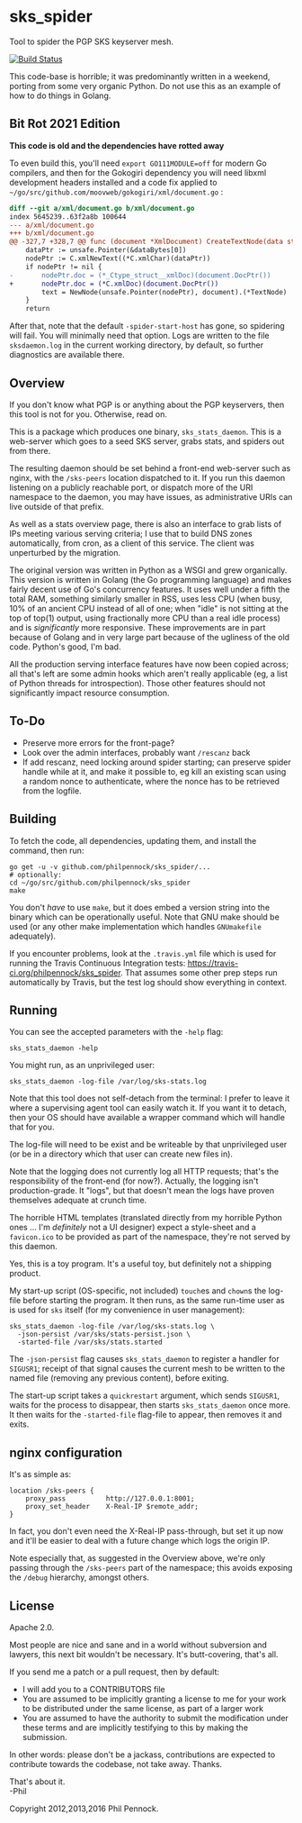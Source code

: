 sks\_spider
===========

Tool to spider the PGP SKS keyserver mesh.

[![Build Status](https://api.travis-ci.org/philpennock/sks_spider.png?branch=main)](https://travis-ci.org/philpennock/sks\_spider)

This code-base is horrible; it was predominantly written in a weekend, porting
from some very organic Python.  Do not use this as an example of how to do
things in Golang.

Bit Rot 2021 Edition
--------------------

**This code is old and the dependencies have rotted away**

To even build this, you'll need `export GO111MODULE=off` for modern Go
compilers, and then for the Gokogiri dependency you will need
libxml development headers installed and a code fix applied to
`~/go/src/github.com/moovweb/gokogiri/xml/document.go` :

```diff
diff --git a/xml/document.go b/xml/document.go
index 5645239..63f2a8b 100644
--- a/xml/document.go
+++ b/xml/document.go
@@ -327,7 +328,7 @@ func (document *XmlDocument) CreateTextNode(data string) (text *TextNode) {
 	dataPtr := unsafe.Pointer(&dataBytes[0])
 	nodePtr := C.xmlNewText((*C.xmlChar)(dataPtr))
 	if nodePtr != nil {
-		nodePtr.doc = (*_Ctype_struct__xmlDoc)(document.DocPtr())
+		nodePtr.doc = (*C.xmlDoc)(document.DocPtr())
 		text = NewNode(unsafe.Pointer(nodePtr), document).(*TextNode)
 	}
 	return
```

After that, note that the default `-spider-start-host` has gone, so spidering
will fail.  You will minimally need that option.  Logs are written to the file
`sksdaemon.log` in the current working directory, by default, so further
diagnostics are available there.


Overview
--------

If you don't know what PGP is or anything about the PGP keyservers, then
this tool is not for you.  Otherwise, read on.

This is a package which produces one binary, `sks_stats_daemon`.  This is a
web-server which goes to a seed SKS server, grabs stats, and spiders out
from there.

The resulting daemon should be set behind a front-end web-server such as
nginx, with the `/sks-peers` location dispatched to it.  If you run this
daemon listening on a publicly reachable port, or dispatch more of the URI
namespace to the daemon, you may have issues, as administrative URIs can
live outside of that prefix.

As well as a stats overview page, there is also an interface to grab lists
of IPs meeting various serving criteria; I use that to build DNS zones
automatically, from cron, as a client of this service.  The client was
unperturbed by the migration.

The original version was written in Python as a WSGI and grew organically.
This version is written in Golang (the Go programming language) and makes
fairly decent use of Go's concurrency features.  It uses well under a fifth
the total RAM, something similarly smaller in RSS, uses less CPU (when busy,
10% of an ancient CPU instead of all of one; when
"idle" is not sitting at the top of top(1) output, using fractionally more
CPU than a real idle process) and is _significantly_ more responsive.  These
improvements are in part because of Golang and in very large part because of
the ugliness of the old code.  Python's good, I'm bad.

All the production serving interface features have now been copied across;
all that's left are some admin hooks which aren't really applicable (eg,
a list of Python threads for introspection).
Those other features should not significantly impact resource consumption.


To-Do
-----

* Preserve more errors for the front-page?
* Look over the admin interfaces, probably want `/rescanz` back
* If add rescanz, need locking around spider starting; can preserve spider
  handle while at it, and make it possible to, eg kill an existing scan using
  a random nonce to authenticate, where the nonce has to be retrieved from
  the logfile.


Building
--------

To fetch the code, all dependencies, updating them, and install the command,
then run:

    go get -u -v github.com/philpennock/sks_spider/...
    # optionally:
    cd ~/go/src/github.com/philpennock/sks_spider
    make

You don't _have_ to use `make`, but it does embed a version string into the
binary which can be operationally useful.  Note that GNU make should be used
(or any other make implementation which handles `GNUmakefile` adequately).

If you encounter problems, look at the `.travis.yml` file which is used
for running the Travis Continuous Integration tests:
<https://travis-ci.org/philpennock/sks_spider>.
That assumes some other prep steps run automatically by Travis, but the test
log should show everything in context.


Running
-------

You can see the accepted parameters with the `-help` flag:

    sks_stats_daemon -help

You might run, as an unprivileged user:

    sks_stats_daemon -log-file /var/log/sks-stats.log

Note that this tool does not self-detach from the terminal: I prefer to leave
it where a supervising agent tool can easily watch it.  If you want it to
detach, then your OS should have available a wrapper command which will handle
that for you.

The log-file will need to be exist and be writeable by that unprivileged
user (or be in a directory which that user can create new files in).

Note that the logging does not currently log all HTTP requests; that's the
responsibility of the front-end (for now?).  Actually, the logging isn't
production-grade.  It "logs", but that doesn't mean the logs have proven
themselves adequate at crunch time.

The horrible HTML templates (translated directly from my horrible Python
ones ... I'm _definitely_ not a UI designer) expect a style-sheet and a
`favicon.ico` to be provided as part of the namespace, they're not served
by this daemon.

Yes, this is a toy program.  It's a useful toy, but definitely not a
shipping product.


My start-up script (OS-specific, not included) `touch`es and `chown`s
the log-file before starting the program.  It then runs, as the same
run-time user as is used for `sks` itself (for my convenience in user
management):

    sks_stats_daemon -log-file /var/log/sks-stats.log \
      -json-persist /var/sks/stats-persist.json \
      -started-file /var/sks/stats.started

The `-json-persist` flag causes `sks_stats_daemon` to register a handler
for `SIGUSR1`; receipt of that signal causes the current mesh to be written to
the named file (removing any previous content), before exiting.

The start-up script takes a `quickrestart` argument, which sends `SIGUSR1`,
waits for the process to disappear, then starts `sks_stats_daemon` once more.
It then waits for the `-started-file` flag-file to appear, then removes it
and exits.


nginx configuration
-------------------

It's as simple as:

    location /sks-peers {
        proxy_pass          http://127.0.0.1:8001;
        proxy_set_header    X-Real-IP $remote_addr;
    }

In fact, you don't even need the X-Real-IP pass-through, but set it up now
and it'll be easier to deal with a future change which logs the origin IP.

Note especially that, as suggested in the Overview above, we're only passing
through the `/sks-peers` part of the namespace; this avoids exposing the
`/debug` hierarchy, amongst others.


License
-------

Apache 2.0.

Most people are nice and sane and in a world without subversion and lawyers,
this next bit wouldn't be necessary.  It's butt-covering, that's all.

If you send me a patch or a pull request, then by default:
 * I will add you to a CONTRIBUTORS file
 * You are assumed to be implicitly granting a license to me for your work to
   be distributed under the same license, as part of a larger work
 * You are assumed to have the authority to submit the modification
   under these terms and are implicitly testifying to this by making the
   submission.

In other words: please don't be a jackass, contributions are expected to
contribute towards the codebase, not take away.  Thanks.

That's about it.  
-Phil

Copyright 2012,2013,2016 Phil Pennock.

